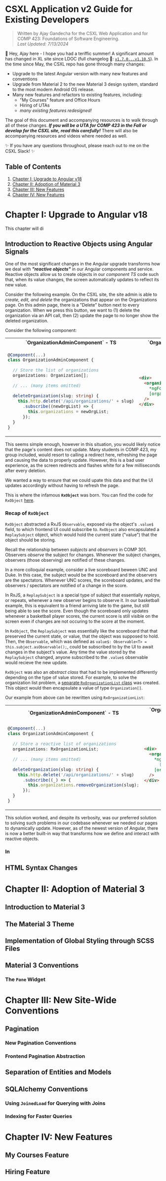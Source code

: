 # CSXL Application v2 Guide for Existing Developers

> Written by Ajay Gandecha for the CSXL Web Application and for COMP 423: Foundations of Software Engineering.<br>
> *Last Updated: 7/13/2024*

👋 Hey, Ajay here - I hope you had a teriffic summer! A significant amount has changed in XL site since LDOC (full changelog 👀: [`v1.7.0...v1.10.5`](https://github.com/unc-csxl/csxl.unc.edu/compare/v1.7.0...v1.10.5)). In the time since May, the CSXL repo has gone through many changes:
* Upgrade to the latest Angular version with many new features and conventions
* Upgrade from Material 2 to the new Material 3 design system, standard to the most modern Android OS release.
* Many new features and refactors to existing features, including:
  * "My Courses" feature and Office Hours
  * Hiring of UTAs
  * *many existing features redesigned!*

The goal of this document and accompanying resources is to walk through all of these changes. ***If you will be a UTA for COMP 423 in the Fall or develop for the CSXL site, read this carefully!*** There will also be accompanying resources and videos where needed as well.

✨ If you have any questions throughout, please reach out to me on the CSXL Slack! ✨

## Table of Contents
1. [Chapter I: Upgrade to Angular v18](#ch1)
2. [Chapter II: Adoption of Material 3](#ch2)
3. [Chapter III: New Features](#ch3)
4. [Chapter IV: New Features](#ch4)


# Chapter I: Upgrade to Angular v18 <a name="ch1"></a>

This chapter will di

## Introduction to Reactive Objects using Angular Signals

One of the most significant changes in the Angular upgrade transforms how we deal with ***"reactive objects"*** in our Angular components and service. Reactive objects allow us to create objects in our *component TS* code such that, when its value changes, the screen automatically updates to reflect its new value.

Consider the following example. On the CSXL site, the site admin is able to *create, edit, and delete* the organizations that appear on the Organizations page. On this admin page, there is a "Delete" button next to every organization. When we press this button, we want to (1) delete the organization via an API call, then (2) update the page to no longer show the deleted organization.

Consider the following component:

<table>
 <tr><th width="520">`OrganizationAdminComponent` - TS</th><th width="520">`OrganizationAdminComponent` - HTML</th></tr>
<tr>
<td>
 
```ts
@Component(...)
class OrganizationAdminComponent {

  // Store the list of organizations
  organizations: Organization[];

  // ... (many items omitted)

  deleteOrganization(slug: string) {
    this.http.delete('/api/organizations/' + slug)
      .subscribe((newOrgList) => {
        this.organizations = newOrgList;
      });
  }
}
```

</td>
 <td>
  
```html
<div>
  <organization-card
    *ngFor="let organization of organizations"
    [organization]="organization"
  />
</div>
```

</td>
</tr>
</table>

This seems simple enough, however in this situation, you would likely notice that the page's content does not update. Many students in COMP 423, my group included, would resort to calling a redirect here, refreshing the page and causing the data to properly update. However, this is a bad user experience, as the screen redirects and flashes white for a few milliseconds after every deletion.

We wanted a way to ensure that we could upate this data and that the UI updates accordingly without having to refresh the page.

This is where the infamous **`RxObject`** was born. You can find the code for `RxObject` [here](https://github.com/unc-csxl/csxl.unc.edu/blob/v1.7.0/frontend/src/app/rx-object.ts).

### Recap of `RxObject`

`RxObject` abstracted a RxJS `Observable`, exposed via the object's `.value$` field, to which frontend UI could subscribe to. `RxObject` also encapsulated a `ReplaySubject` object, which would hold the current state ("value") that the object should be storing.

Recall the relationship between *subjects* and *observers* in COMP 301. Observers *observe* the subject for changes. Whenever the subject changes, observers (those observing) are notified of these changes.

In a more colloquial example, consider a live scoreboard beween UNC and Duke. In this case, the subject would be the scoreboard and the observers are the spectators. Whenever UNC scores, the scoreboard updates, and the observers / spectators are notified of a change in the score.

In RxJS, a `ReplaySubject` is a special type of subject that essentially *replays*, or repeats, whenever a new observer begins to observe it. In our basketball example, this is equivalent to a friend arriving late to the game, but still being able to see the score. Even though the scoreboard only updates whenever a basketball player scores, the current score is still visible on the screen even if changes are not occuring to the score at the moment.

In `RxObject`, the `ReplaySubject` was essentially like the scoreboard that that preserved the current state, or value, that the object was supposed to hold. Then, the `Observable`, which was defined as `value$: Observable<T> = this.subject.asObservable();`, could be subscribed to by the UI to await changes in the subject's value. Any time the value stored by the `ReplaySubject` changed, anyone subscribed to the `.value$` observable would recieve the new update.

`RxObject` was also an *abstract class* that had to be implemented differently depending on the type of value stored. For example, to solve the organization list problem, a [separate `RxOrganizationList` class](https://github.com/unc-csxl/csxl.unc.edu/blob/ff80dd5535d910d84639d036ac01115db7aed89c/frontend/src/app/organization/rx-organization.ts#L13-L32
) was created. This object would then encapsulate a value of type `Organization[]`.

Our example from above can be rewritten using `RxOrganizationList`:
<table>
 <tr><th width="520">`OrganizationAdminComponent` - TS</th><th width="520">`OrganizationAdminComponent` - HTML</th></tr>
<tr>
<td>
 
```ts
@Component(...)
class OrganizationAdminComponent {

  // Store a reactive list of organizations
  organizations: RxOrganizationList;

  // ... (many items omitted)

  deleteOrganization(slug: string) {
    this.http.delete('/api/organizations/' + slug)
      .subscribe((_) => {
        this.organizations.removeOrganization(slug);
      });
  }
}
```

</td>
 <td>
  
```html
<div>
  <organization-card
    *ngFor="let organization of
      (organizations.value$ | async)"
    [organization]="organization"
  />
</div>
```

</td>
</tr>
</table>

This solution worked, and despite its verbosity, was our preferred solution to solving such problems in our codebase whenever we needed our pages to dynamically update. However, as of the newest version of Angular, there is now a better built-in way that transforms how we define and interact with reactive objects. 

### In

## HTML Syntax Changes


# Chapter II: Adoption of Material 3 <a name="ch2"></a>

## Introduction to Material 3

## The Material 3 Theme

## Implementation of Global Styling through SCSS Files

## Material 3 Conventions

### The `Pane` Widget

# Chapter III: New Site-Wide Conventions <a name="ch3"></a>

## Pagination

### New Pagination Conventions

### Frontend Pagination Abstraction

## Separation of Entities and Models

## SQLAlchemy Conventions

### Using `JoinedLoad` for Querying with Joins

### Indexing for Faster Queries

# Chapter IV: New Features <a name="ch4"></a>

## My Courses Feature

## Hiring Feature
